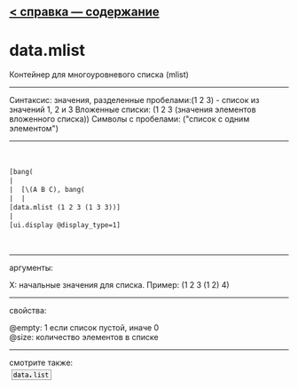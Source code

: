 [< справка — содержание](index.html)
---

# data.mlist


Контейнер для многоуровневого списка (mlist)

---

Синтаксис: значения, разделенные пробелами:(1 2 3) - список из значений 1, 2 и 3
Вложенные списки: (1 2 3 (значения элементов вложенного списка))
Символы с пробелами: (&#34;список с одним элементом&#34;)
<br>


---


```


[bang(
|
|  [\(A B C), bang(
|  |
[data.mlist (1 2 3 (1 3 3))]
|
[ui.display @display_type=1]

            
```

---
аргументы:

X: начальные значения для списка. Пример: (1 2 3 (1 2)
            4)<br>

---
свойства:

@empty: 1 если список пустой, иначе 0<br>
@size: количество элементов в списке<br>

---
смотрите также:<br>
[![data.list](img/object_data.list.png)](data.list.html)
